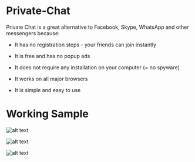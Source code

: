 # Private-Chat

Private Chat is a great alternative to Facebook, Skype, WhatsApp and other messengers because:

- It has no registration steps - your friends can join instantly

- It is free and has no popup ads

- It does not require any installation on your computer (= no spyware)

- It works on all major browsers

- It is simple and easy to use

# Working Sample

![alt text](https://res.cloudinary.com/abhi3685/image/upload/v1584166512/Private%20Chat/Screenshot_183.png)

![alt text](https://res.cloudinary.com/abhi3685/image/upload/v1584166512/Private%20Chat/Screenshot_184.png)

![alt text](https://res.cloudinary.com/abhi3685/image/upload/v1584166512/Private%20Chat/Screenshot_185.png)
